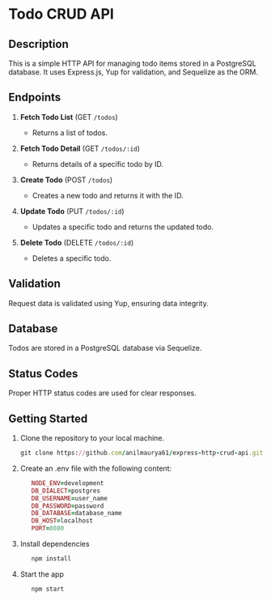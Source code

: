 # Todo CRUD API

## Description

This is a simple HTTP API for managing todo items stored in a PostgreSQL database. It uses Express.js, Yup for validation, and Sequelize as the ORM.

## Endpoints

1. **Fetch Todo List** (GET `/todos`)
   - Returns a list of todos.
2. **Fetch Todo Detail** (GET `/todos/:id`)

   - Returns details of a specific todo by ID.

3. **Create Todo** (POST `/todos`)

   - Creates a new todo and returns it with the ID.

4. **Update Todo** (PUT `/todos/:id`)

   - Updates a specific todo and returns the updated todo.

5. **Delete Todo** (DELETE `/todos/:id`)
   - Deletes a specific todo.

## Validation

Request data is validated using Yup, ensuring data integrity.

## Database

Todos are stored in a PostgreSQL database via Sequelize.

## Status Codes

Proper HTTP status codes are used for clear responses.

## Getting Started

1. Clone the repository to your local machine.
   ```ruby
   git clone https://github.com/anilmaurya61/express-http-crud-api.git
   ```

3. Create an .env file with the following content:

   ```ruby
      NODE_ENV=development
      DB_DIALECT=postgres
      DB_USERNAME=user_name
      DB_PASSWORD=password
      DB_DATABASE=database_name
      DB_HOST=localhost
      PORT=8080
   ```
4. Install dependencies

   ```ruby
      npm install
   ```

5. Start the app

   ```ruby
      npm start
   ```
